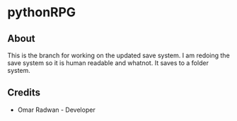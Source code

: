 # pythonRPG
## About
This is the branch for working on the updated save system. I am redoing the save system so it is human readable and whatnot. It saves to a folder system.
## Credits
* Omar Radwan - Developer
